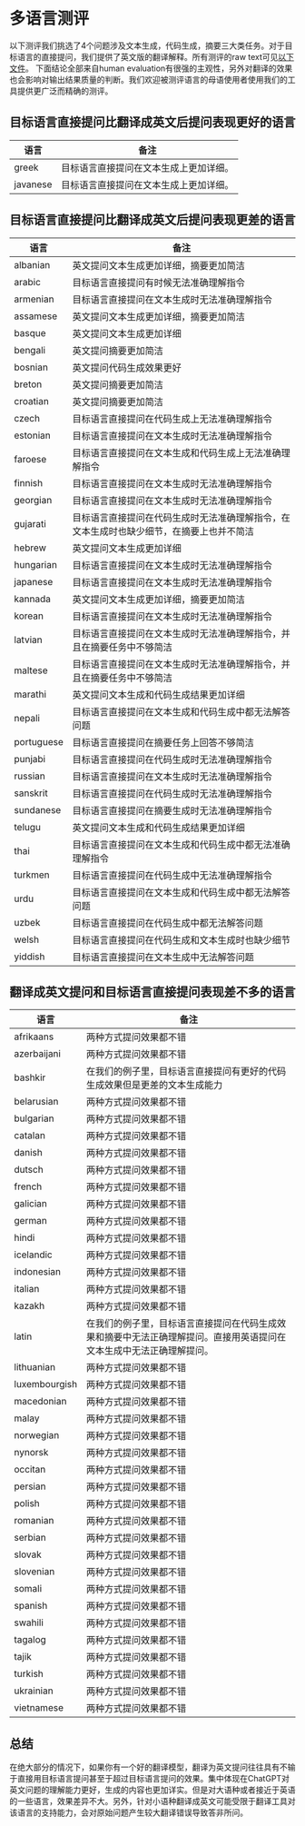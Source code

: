 # 多语言测评

以下测评我们挑选了4个问题涉及文本生成，代码生成，摘要三大类任务。对于目标语言的直接提问，我们提供了英文版的翻译解释。所有测评的raw text可见[以下文件](./multilingual)。
下面结论全部来自human evaluation有很强的主观性，另外对翻译的效果也会影响对输出结果质量的判断。我们欢迎被测评语言的母语使用者使用我们的工具提供更广泛而精确的测评。

## 目标语言直接提问比翻译成英文后提问表现更好的语言

| 语言       | 备注                  |
|----------|---------------------|
| greek    | 目标语言直接提问在文本生成上更加详细。 |
| javanese | 目标语言直接提问在文本生成上更加详细。 |

## 目标语言直接提问比翻译成英文后提问表现更差的语言

| 语言         | 备注                                                                                                                                                                    |
|------------|-----------------------------------------------------------------------------------------------------------------------------------------------------------------------|
| albanian   | 英文提问文本生成更加详细，摘要更加简洁                                                                         |
| arabic     | 目标语言直接提问有时候无法准确理解指令                                                                                       |
| armenian   | 目标语言直接提问在文本生成时无法准确理解指令                                                                 |
| assamese   | 英文提问文本生成更加详细，摘要更加简洁                                                                        |
| basque     | 英文提问文本生成更加详细                                                                                                         |
| bengali    | 英文提问摘要更加简洁                                                                                                         |
| bosnian    | 英文提问代码生成效果更好                                                                                                                 |
| breton     | 英文提问摘要更加简洁                                                                                                         |
| croatian   | 英文提问摘要更加简洁                                                                                                         |
| czech      | 目标语言直接提问在代码生成上无法准确理解指令                                                                |
| estonian   | 目标语言直接提问在文本生成时无法准确理解指令                                                                |
| faroese    | 目标语言直接提问在文本生成和代码生成上无法准确理解指令                                             |
| finnish    | 目标语言直接提问在文本生成时无法准确理解指令                                                                |
| georgian   | 目标语言直接提问在文本生成时无法准确理解指令                                                                |
| gujarati   | 目标语言直接提问在代码生成时无法准确理解指令，在文本生成时也缺少细节，在摘要上也并不简洁 |
| hebrew     | 英文提问文本生成更加详细                                                                                                           |
| hungarian  | 目标语言直接提问在文本生成时无法准确理解指令                                                              |
| japanese   | 目标语言直接提问在文本生成时无法准确理解指令                                                              |
| kannada    | 英文提问文本生成更加详细，摘要更加简洁                                                                         |
| korean     | 目标语言直接提问在文本生成时无法准确理解指令                                                              |
| latvian    | 目标语言直接提问在文本生成时无法准确理解指令，并且在摘要任务中不够简洁                             |
| maltese    | 目标语言直接提问在文本生成时无法准确理解指令，并且在摘要任务中不够简洁                            |
| marathi    | 英文提问文本生成和代码生成结果更加详细                                                                                      |
| nepali     | 目标语言直接提问在文本生成和代码生成中都无法解答问题                                               |
| portuguese | 目标语言直接提问在摘要任务上回答不够简洁                                                                                                         |
| punjabi    | 目标语言直接提问在代码生成时无法准确理解指令                                                               |
| russian    | 目标语言直接提问在文本生成时无法准确理解指令                                                               |
| sanskrit   | 目标语言直接提问在代码生成时无法准确理解指令                                                               |
| sundanese  | 目标语言直接提问在摘要生成时无法准确理解指令                                                                |
| telugu     | 英文提问文本生成和代码生成结果更加详细                                                                                                          |
| thai       | 目标语言直接提问在文本生成和代码生成中都无法准确理解指令                                          |
| turkmen    | 目标语言直接提问在代码生成中无法准确理解指令                                                               |
| urdu       | 目标语言直接提问在文本生成和代码生成中都无法解答问题                                                 |
| uzbek      | 目标语言直接提问在代码生成中都无法解答问题                                                                          |
| welsh      | 目标语言直接提问在代码生成和文本生成时也缺少细节                                                                                                 |
| yiddish    | 目标语言直接提问在文本生成中无法解答问题                                                                          |

## 翻译成英文提问和目标语言直接提问表现差不多的语言
| 语言         | 备注                                                                                                                                                                    |
|------------|-----------------------------------------------------------------------------------------------------------------------------------------------------------------------|
| afrikaans   | 两种方式提问效果都不错                                                                        |
| azerbaijani     | 两种方式提问效果都不错                                                                                      |
| bashkir   | 在我们的例子里，目标语言直接提问有更好的代码生成效果但是更差的文本生成能力                                                              |
| belarusian   | 两种方式提问效果都不错                                                                        |
| bulgarian     | 两种方式提问效果都不错                                                                                                         |
| catalan    | 两种方式提问效果都不错                                                                                                         |
| danish    | 两种方式提问效果都不错                                                                                                                 |
| dutsch     | 两种方式提问效果都不错                                                                                                         |
| french   | 两种方式提问效果都不错                                                                                                         |
| galician      | 两种方式提问效果都不错                                                                |
| german   | 两种方式提问效果都不错                                                                |
| hindi   | 两种方式提问效果都不错                                                                |
| icelandic   | 两种方式提问效果都不错                                                                |
| indonesian   | 两种方式提问效果都不错                                                                |
| italian   | 两种方式提问效果都不错                                                                |
| kazakh   | 两种方式提问效果都不错                                                                |
| latin   | 在我们的例子里，目标语言直接提问在代码生成效果和摘要中无法正确理解提问。直接用英语提问在文本生成中无法正确理解提问。                                                                |
| lithuanian   | 两种方式提问效果都不错                                                                |
| luxembourgish   | 两种方式提问效果都不错                                                                |
| macedonian   | 两种方式提问效果都不错                                                                |
| malay   | 两种方式提问效果都不错                                                                |
| norwegian   | 两种方式提问效果都不错                                                                |
| nynorsk   | 两种方式提问效果都不错                                                                |
| occitan   | 两种方式提问效果都不错                                                                |
| persian   | 两种方式提问效果都不错                                                                |
| polish   | 两种方式提问效果都不错                                                                |
| romanian   | 两种方式提问效果都不错                                                                |
| serbian   | 两种方式提问效果都不错                                                                |
| slovak   | 两种方式提问效果都不错                                                                |
| slovenian   | 两种方式提问效果都不错                                                                |
| somali   | 两种方式提问效果都不错                                                                |
| spanish   | 两种方式提问效果都不错                                                                |
| swahili   | 两种方式提问效果都不错                                                                |
| tagalog   | 两种方式提问效果都不错                                                                |
| tajik   | 两种方式提问效果都不错                                                                |
| turkish   | 两种方式提问效果都不错                                                                |
| ukrainian   | 两种方式提问效果都不错                                                                |
| vietnamese   | 两种方式提问效果都不错                                                                |

## 总结
在绝大部分的情况下，如果你有一个好的翻译模型，翻译为英文提问往往具有不输于直接用目标语言提问甚至于超过目标语言提问的效果。集中体现在ChatGPT对英文问题的理解能力更好，生成的内容也更加详实。但是对大语种或者接近于英语的一些语言，效果差异不大。另外，针对小语种翻译成英文可能受限于翻译工具对该语言的支持能力，会对原始问题产生较大翻译错误导致答非所问。



